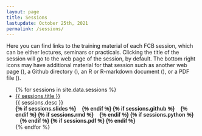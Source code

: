 ```yaml
---
layout: page
title: Sessions
lastupdate: October 25th, 2021
permalink: /sessions/
---
```


Here you can find links to the training material of each FCB session, which can be either lectures, seminars or practicals. Clicking the title of the session will go to the web page of the session, by default. The bottom right icons may have additional material for that session such as another web page (<i class="fab fa-html5"></i>), a Github directory (<i class="fab fa-github"></i>), an R or R-markdown document (<i class="fab fa-r-project"></i>), or a PDF file (<i class="fas fa-file-pdf"></i>).

<ul id="archive">
{% for sessions in site.data.sessions %}
      <li class="archiveposturl">
        <span><a href="{{ site.baseurl }}/{{ sessions.dirname }}">{{ sessions.title }}</a></span><br>
<span class = "postlower">{{ sessions.desc }}</span>
<strong style="font-size:100%; font-family: 'Titillium Web', sans-serif; float:right; padding-right: .5em">
{% if sessions.slides %}
  <a href="{{ site.url }}/{{ sessions.dirname }}/{{ sessions.slides }}.html"><i class="fab fa-html5"></i></a>&nbsp;&nbsp;
{% endif %}
{% if sessions.github %}
<a href="{{ sessions.github }}"><i class="fab fa-github"></i></a>&nbsp;&nbsp;
{% endif %}
{% if sessions.rmd %}
<a href="{{ sessions.rmd }}"><i class="fab fa-r-project"></i></a>&nbsp;&nbsp;
{% endif %}
{% if sessions.python %}
<a href="{{ sessions.python }}"><i class="fab fa-python"></i></a>&nbsp;&nbsp;
{% endif %}
{% if sessions.pdf %}
<a href="{{ site.url }}/{{ sessions.dirname }}/{{ sessions.filename }}.pdf"><i class="fas fa-file-pdf"></i></a>
{% endif %}
</strong> 
      </li>
{% endfor %}
</ul>
